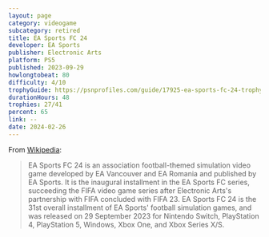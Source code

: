 ```yaml
---
layout: page
category: videogame
subcategory: retired
title: EA Sports FC 24
developer: EA Sports
publisher: Electronic Arts
platform: PS5
published: 2023-09-29
howlongtobeat: 80
difficulty: 4/10
trophyGuide: https://psnprofiles.com/guide/17925-ea-sports-fc-24-trophy-guide
durationHours: 48
trophies: 27/41
percent: 65
link: --
date: 2024-02-26
---
```


From [Wikipedia](https://en.wikipedia.org/wiki/EA_Sports_FC_24):

> EA Sports FC 24 is an association football-themed simulation video game developed by EA Vancouver and EA Romania and published by EA Sports. It is the inaugural installment in the EA Sports FC series, succeeding the FIFA video game series after Electronic Arts's partnership with FIFA concluded with FIFA 23. EA Sports FC 24 is the 31st overall installment of EA Sports' football simulation games, and was released on 29 September 2023 for Nintendo Switch, PlayStation 4, PlayStation 5, Windows, Xbox One, and Xbox Series X/S.
